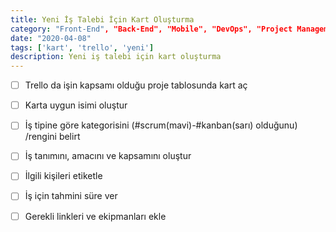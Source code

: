 ```yaml
---
title: Yeni İş Talebi İçin Kart Oluşturma
category: "Front-End", "Back-End", "Mobile", "DevOps", "Project Management", "General"
date: "2020-04-08"
tags: ['kart', 'trello', 'yeni']
description: Yeni iş talebi için kart oluşturma
---
```


- [ ] Trello da işin kapsamı olduğu proje tablosunda kart aç

- [ ] Karta uygun isimi oluştur

- [ ] İş tipine göre kategorisini (#scrum(mavi)-#kanban(sarı) olduğunu) /rengini belirt

- [ ] İş tanımını, amacını ve kapsamını oluştur

- [ ] İlgili kişileri etiketle

- [ ] İş için tahmini süre ver

- [ ] Gerekli linkleri ve ekipmanları ekle
